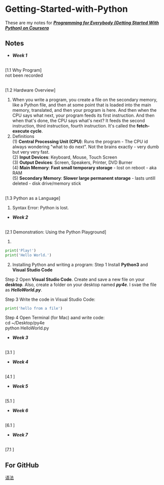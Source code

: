 # Getting-Started-with-Python

These are my notes for [**_Programming for Everybody (Getting Started With Python) on Coursera_**](https://www.coursera.org/)

## Notes
* **_Week 1_**

<br> [1.1 Why Program]
<br> not been recorded

<br> [1.2 Hardware Overview]
1. When you write a program, you create a file on the secondary memory, like a Python file, and then at some point that is loaded into the main memory, translated, and then your program is here. And then when the CPU says what next, your program feeds its first instruction. And then when that's done, the CPU says what's next? It feeds the second instruction, third instruction, fourth instruction. It's called the **fetch-execute cycle**.
2. Definitions
<br> (1) **Central Processing Unit (CPU)**: Runs the program - The CPU id always wondering "what to do next". Not the brains exactly - very dumb but very very fast.
<br> (2) **Input Devices**: Keyboard, Mouse, Touch Screen
<br> (3) **Output Devices**: Screen, Speakers, Printer, DVD Burner
<br> (4) **Main Memory**: **Fast small temporary storage** - lost on reboot - aka RAM
<br> (5) **Secondary Memory**: **Slower large permanent storage** - lasts untill deleted - disk drive/memory stick

<br> [1.3 Python as a Language]
1. Syntax Error: Python is lost.


* **_Week 2_**

<br> [2.1 Demonstration: Using the Python Playground]

1.
```python
print('Play!')
print('Hello World.')
```
2. Installing Python and writing a program:
Step 1 Install **Python3** and **Visual Studio Code**

Step 2 
Open **Visual Studio Code**. 
Create and save a new file on your **desktop**. 
Also, create a folder on your desktop named **_py4e_**.
I svae the file as **_HelloWorld.py_**.

Step 3 Write the code in Visual Studio Code:
```python
print('hello from a file')
```
Step 4 Open Terminal (for Mac) aand write code:
<br> cd ~/Desktop/py4e
<br> python HelloWorld.py


* **_Week 3_**

<br> [3.1 ]


* **_Week 4_**

<br> [4.1 ]


* **_Week 5_**

<br> [5.1 ]


* **_Week 6_**

<br> [6.1 ]


* **_Week 7_**

<br> [7.1 ]


## For GitHub
[语法](https://github.com/adam-p/markdown-here/wiki/Markdown-Cheatsheet)



